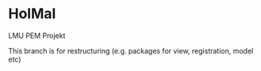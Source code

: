 # HolMal
LMU PEM Projekt

This branch is for restructuring (e.g. packages for view, registration, model etc)